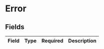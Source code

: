 # Error


## Fields

| Field       | Type        | Required    | Description |
| ----------- | ----------- | ----------- | ----------- |